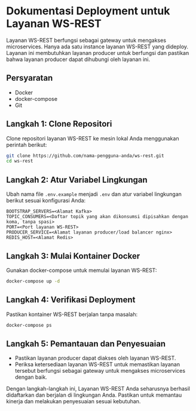 # Dokumentasi Deployment untuk Layanan WS-REST

Layanan WS-REST berfungsi sebagai gateway untuk mengakses microservices. Hanya ada satu instance layanan WS-REST yang dideploy. Layanan ini membutuhkan layanan producer untuk berfungsi dan pastikan bahwa layanan producer dapat dihubungi oleh layanan ini.

## Persyaratan

- Docker
- docker-compose
- Git

## Langkah 1: Clone Repositori

Clone repositori layanan WS-REST ke mesin lokal Anda menggunakan perintah berikut:

```bash
git clone https://github.com/nama-pengguna-anda/ws-rest.git
cd ws-rest
```

## Langkah 2: Atur Variabel Lingkungan

Ubah nama file `.env.example` menjadi `.env` dan atur variabel lingkungan berikut sesuai konfigurasi Anda:

```plaintext
BOOTSTRAP_SERVERS=<Alamat Kafka>
TOPIC_CONSUMERS=<Daftar topik yang akan dikonsumsi dipisahkan dengan koma, tanpa spasi>
PORT=<Port layanan WS-REST>
PRODUCER_SERVICE=<Alamat layanan producer/load balancer nginx>
REDIS_HOST=<Alamat Redis>
```

## Langkah 3: Mulai Kontainer Docker

Gunakan docker-compose untuk memulai layanan WS-REST:

```bash
docker-compose up -d
```

## Langkah 4: Verifikasi Deployment

Pastikan kontainer WS-REST berjalan tanpa masalah:

```bash
docker-compose ps
```

## Langkah 5: Pemantauan dan Penyesuaian

- Pastikan layanan producer dapat diakses oleh layanan WS-REST.
- Periksa ketersediaan layanan WS-REST untuk memastikan layanan tersebut berfungsi sebagai gateway untuk mengakses microservices dengan baik.

Dengan langkah-langkah ini, Layanan WS-REST Anda seharusnya berhasil didaftarkan dan berjalan di lingkungan Anda. Pastikan untuk memantau kinerja dan melakukan penyesuaian sesuai kebutuhan.
